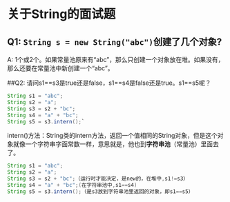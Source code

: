 # 关于String的面试题
## Q1: `String s = new String("abc")`创建了几个对象?
A: 1个或2个。如果常量池原来有“abc”，那么只创建一个对象放在堆。如果没有，那么还要在常量池中新创建一个“abc”。

##Q2: 请问s1==s3是true还是false，s1==s4是false还是true。s1==s5呢？
```java
String s1 = "abc";
String s2 = "a";
String s3 = s2 + "bc";
String s4 = "a" + "bc";
String s5 = s3.intern();`
```
intern()方法：String类的intern方法，返回一个值相同的String对象，但是这个对象就像一个字符串字面常数一样，意思就是，他也到**字符串池**（常量池）里面去了。

```java
String s1 = "abc";
String s2 = "a";
String s3 = s2 + "bc";（运行时才能决定，是new的，在堆中,s1!=s3）
String s4 = "a" + "bc";(在字符串池中,s1==s4)
String s5 = s3.intern();（是s3放到字符串池里返回的对象，即s1==s5）
```
